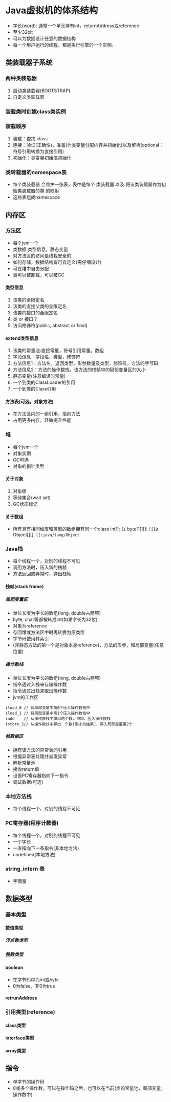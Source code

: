 # Java虚拟机的体系结构
- 字长(word): 通常一个单元持有int，returnAddress或reference
- 至少32bit
- 可以为数据设计任意的数据结构
- 每一个用户运行的线程，都是执行引擎的一个实例。

## 类装载器子系统
### 两种类装载器
1. 启动类装载器(BOOTSTRAP)
2. 自定义类装载器

### 装载类时创建class类实例
### 装载顺序
1. 装载：查找.class
2. 连接：验证(正确性)，准备(为类变量分配内存并初始化)以及解析(optional：符号引用转换为直接引用)
3. 初始化：类变量初始值初始化

### 类转载器的namespace表
- 每个类装载器 会维护一张表，表中是每个 类装载器 以及 将该类装载器作为初始类装载器的类 的映射
- 这些表组成namespace

## 内存区
### 方法区
- 每个jvm一个
- 类数据:类型信息，静态变量
- 对方法区的访问是线程安全的
- 如何存储，数据结构皆可自定义(需仔细设计)
- 可在堆中自由分配
- 类可以被卸载，可以被GC
#### 类型信息
1. 该类的全限定名
2. 该类的直接父类的全限定名
3. 该类的接口的全限定名
4. 类 or 接口？
5. 访问修饰符(public, abstract or final)

#### extend类型信息
1. 该类的常量池:直接常量，符号引用常量。数组
2. 字段信息：字段名，类型，修饰符
3. 方法信息1：方法名，返回类型，形参数量及类型，修饰符，方法的字节码
4. 方法信息2：方法的操作数栈，该方法的栈帧中的局部变量区的大小
5. 静态变量(注意编译时常量)
6. 一个到类的ClassLoader的引用
7. 一个到类的Class引用

#### 方法表(可选，对象方法)
- 在方法区内的一组引用，指向方法
- 占用更多内存，轻微提升性能

### 堆
- 每个jvm一个
- 对象实例
- GC可选
- 对象的指针类型
#### 关于对象
1. 对象锁
2. 等待集合(wait set)
3. GC状态标记

#### 关于数组
- 所有具有相同维度和类型的数组拥有同一个class
int[]: `[I`
byte[][][]: `[[[B`
Object[][]: `[[Ljava/lang/Object`


### Java栈
- 每个线程一个，对别的线程不可见
- 调用方法时，压入新的栈帧
- 方法返回或异常时，弹出栈帧

#### 栈帧(stack frame)
##### 局部变量区
- 单位长度为字长的数组(long, double占两项)
- byte, char等都被转成int(如果字长为32位)
- 对象为reference
- 存回堆或方法区中时再转换为原类型
- 字节码使用其索引
- (非静态方法的第一个是对象本身reference)，方法的形参，和局部变量(任意位置)

##### 操作数栈
- 单位长度为字长的数组(long, double占两项)
- 指令通过入栈来存储操作数
- 指令通过出栈来取出操作数
- jvm的工作区
```
iload_0 // 将局部变量中第0个压入操作数栈中
iload_1 // 将局部变量中第1个压入操作数栈中
iadd	// 从操作数栈中弹出两个数，相加，压入操作数栈
istore_2// 从操作数栈中弹出一个数(刚才的结果)，存入局部变量第2个
```

##### 帧数据区
- 拥有该方法的异常表的引用
- 根据异常表处理并派发异常
- 解析常量池
- 接收return值
- 设置PC寄存器指向下一指令
- 调试数据(可选)

### 本地方法栈
- 每个线程一个，对别的线程不可见

### PC寄存器(程序计数器)
- 每个线程一个，对别的线程不可见
- 一个字长
- 一直指向下一条指令(非本地方法)
- undefined(本地方法)

### string_intern 表
- 字面量

## 数据类型
### 基本类型
#### 数值类型
##### 浮点数类型
##### 整数类型
#### boolean
- 在字节码中为int或byte
- 0为false，非0为true

#### retrunAddress

### 引用类型(reference)
#### class类型
#### interface类型
#### array类型

## 指令
- 单字节的操作码
- 0或多个操作数，可以在操作码之后，也可以在当前(类的常量池，局部变量，操作数中)

